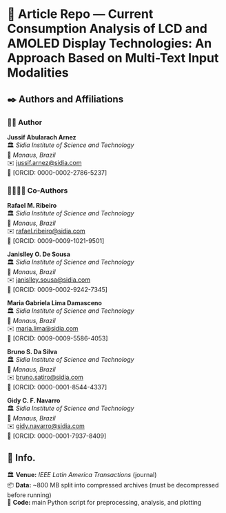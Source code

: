 # 📄 Article Repo — Current Consumption Analysis of LCD and AMOLED Display Technologies: An Approach Based on Multi-Text Input Modalities

## ✒️ Authors and Affiliations

### 🧑‍🔬 Author
**Jussif Abularach Arnez**    
🏛️ *Sidia Institute of Science and Technology*  
📍 *Manaus, Brazil*  
✉️ jussif.arnez@sidia.com    
🔗 [ORCID: 0000-0002-2786-5237]

### 👨‍🔬👩‍🔬 Co-Authors
**Rafael M. Ribeiro**  
🏛️ *Sidia Institute of Science and Technology*  
📍 *Manaus, Brazil*  
✉️ rafael.ribeiro@sidia.com  
🔗 [ORCID: 0009-0009-1021-9501]

**Janislley O. De Sousa**  
🏛️ *Sidia Institute of Science and Technology*  
📍 *Manaus, Brazil*  
✉️ janislley.sousa@sidia.com  
🔗 [ORCID: 0009-0002-9242-7345]

**Maria Gabriela Lima Damasceno**  
🏛️ *Sidia Institute of Science and Technology*  
📍 *Manaus, Brazil*  
✉️ maria.lima@sidia.com  
🔗 [ORCID: 0009-0009-5586-4053]

**Bruno S. Da Silva**  
🏛️ *Sidia Institute of Science and Technology*  
📍 *Manaus, Brazil*  
✉️ bruno.satiro@sidia.com  
🔗 [ORCID: 0000-0001-8544-4337]

**Gidy C. F. Navarro**  
🏛️ *Sidia Institute of Science and Technology*  
📍 *Manaus, Brazil*  
✉️ gidy.navarro@sidia.com  
🔗 [ORCID: 0000-0001-7937-8409]


## 📃 Info. 

🏛️ **Venue:** *IEEE Latin America Transactions* (journal)  
📦 **Data:** ~800 MB split into compressed archives (must be decompressed before running)  
🐍 **Code:** main Python script for preprocessing, analysis, and plotting